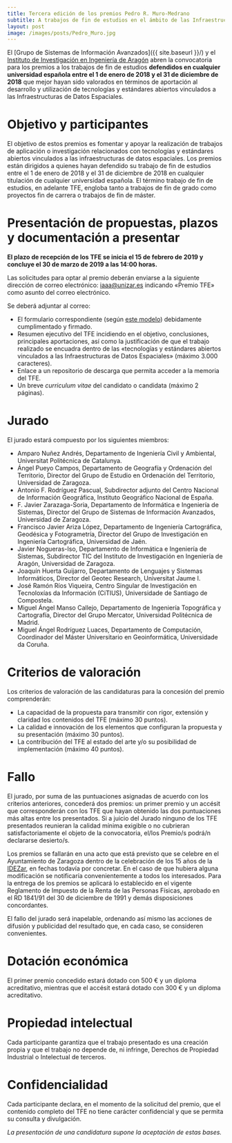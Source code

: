 ```yaml
---
title: Tercera edición de los premios Pedro R. Muro-Medrano
subtitle: A trabajos de fin de estudios en el ámbito de las Infraestructuras de Datos Espaciales y los estándares abiertos que las soportan
layout: post
image: /images/posts/Pedro_Muro.jpg
---
```

El [Grupo de Sistemas de Información Avanzados]({{ site.baseurl }}/) y el [Instituto de Investigación en Ingeniería de Aragón](http://i3a.unizar.es) abren la convocatoria para los premios a los trabajos de fin de estudios **defendidos en cualquier universidad española entre el 1 de enero de 2018 y el 31 de diciembre de 2018** que mejor hayan sido valorados en términos de aportación al desarrollo y utilización de tecnologías y estándares abiertos vinculados a las Infraestructuras de Datos Espaciales.

# Objetivo y participantes
El objetivo de estos premios es fomentar y apoyar la realización de trabajos de aplicación o investigación relacionados con tecnologías y estándares abiertos vinculados a las infraestructuras de datos espaciales.
Los premios están dirigidos a quienes hayan defendido su trabajo de fin de estudios entre el 1 de enero de 2018 y el 31 de diciembre de 2018 en cualquier titulación de cualquier universidad española. El término trabajo de fin de estudios, en adelante TFE, engloba tanto a trabajos de fin de grado como proyectos fin de carrera o trabajos de fin de máster.

# Presentación de propuestas, plazos y documentación a presentar
**El plazo de recepción de los TFE se inicia el 15 de febrero de 2019 y concluye el 30 de marzo de 2019 a las 14:00 horas.**

Las solicitudes para optar al premio deberán enviarse a la siguiente dirección de correo electrónico: <iaaa@unizar.es> indicando &laquo;Premio TFE&raquo; como asunto del correo electrónico.

Se deberá adjuntar al correo:

- El formulario correspondiente (según [este modelo]({{site.baseurl}}/downloads/Hoja_Solicitud_Premio_Pedro_Muro_TFE.odt)) debidamente cumplimentado y firmado.
- Resumen ejecutivo del TFE incidiendo en el objetivo, conclusiones, principales aportaciones, así como la justificación de que el trabajo realizado se encuadra dentro de las &laquo;tecnologías y estándares abiertos vinculados a las Infraestructuras de Datos Espaciales&raquo; (máximo 3.000 caracteres).
- Enlace a un repositorio de descarga que permita acceder a la memoria del TFE.
- Un breve *curriculum vitae* del candidato o candidata (máximo 2 páginas).

# Jurado
El jurado estará compuesto por los siguientes miembros:

- Amparo Nuñez Andrés, Departamento de Ingeniería Civil y Ambiental, Universitat Politécnica de Catalunya.
- Ángel Pueyo Campos, Departamento de Geografía y Ordenación del Territorio, Director del Grupo de Estudio en Ordenación del Territorio, Universidad de Zaragoza.
- Antonio F. Rodríguez Pascual, Subdirector adjunto del Centro Nacional de Información Geográfica, Instituto Geográfico Nacional de España.
- F. Javier Zarazaga-Soria, Departamento de Informática e Ingeniería de Sistemas, Director del Grupo de Sistemas de Información Avanzados, Universidad de Zaragoza.
- Francisco Javier Ariza López, Departamento de Ingeniería Cartográfica, Geodésica y Fotogrametría, Director del Grupo de Investigación en Ingeniería Cartográfica, Universidad de Jaén.
- Javier Nogueras-Iso, Departamento de Informática e Ingeniería de Sistemas, Subdirector TIC del Instituto de Investigación en Ingeniería de Aragón, Universidad de Zaragoza.
- Joaquín Huerta Guijarro, Departamento de Lenguajes y Sistemas Informáticos, Director del Geotec Research, Universitat Jaume I.
- José Ramón Ríos Viqueira, Centro Singular de Investigación en Tecnoloxías da Información (CiTIUS), Universidade de Santiago de Compostela.
- Miguel Ángel Manso Callejo, Departamento de Ingeniería Topográfica y Cartografía, Director del Grupo Mercator, Universidad Politécnica de Madrid.
- Miguel Ángel Rodríguez Luaces, Departamento de Computación, Coordinador del Máster Universitario en Geoinformática, Universidade da Coruña.

# Criterios de valoración
Los criterios de valoración de las candidaturas para la concesión del premio comprenderán:

- La capacidad de la propuesta para transmitir con rigor, extensión y claridad los contenidos del TFE (máximo 30 puntos).
- La calidad e innovación de los elementos que configuran la propuesta y su presentación (máximo 30 puntos).
- La contribución del TFE al estado del arte y/o su posibilidad de implementación (máximo 40 puntos).

# Fallo
El jurado, por suma de las puntuaciones asignadas de acuerdo con los criterios anteriores, concederá dos premios: un primer premio y un accésit que corresponderán con los TFE que hayan obtenido las dos puntuaciones más altas entre los presentados. Si a juicio del Jurado ninguno de los TFE presentados reunieran la calidad mínima exigible o no cubrieran satisfactoriamente el objeto de la convocatoria, el/los Premio/s podrá/n declararse desierto/s.

Los premios se fallarán en una acto que está previsto que se celebre en el Ayuntamiento de Zaragoza dentro de la celebración de los 15 años de la [IDEZar](https://www.zaragoza.es/ciudad/idezar), en fechas todavía por concretar. En el caso de que hubiera alguna modificación se notificaría convenientemente a todos los interesados. Para la entrega de los premios se aplicará lo establecido en el vigente Reglamento de Impuesto de la Renta de las Personas Físicas, aprobado en el RD 1841/91 del 30 de diciembre de 1991 y demás disposiciones concordantes.

El fallo del jurado será inapelable, ordenando así mismo las acciones de difusión y publicidad del resultado que, en cada caso, se consideren convenientes.

# Dotación económica
El primer premio concedido estará dotado con 500 € y un diploma acreditativo, mientras que el accésit estará dotado con 300 € y un diploma acreditativo.

# Propiedad intelectual
Cada participante garantiza que el trabajo presentado es una creación propia y que el trabajo no depende de, ni infringe, Derechos de Propiedad Industrial o Intelectual de terceros.

# Confidencialidad
Cada participante declara, en el momento de la solicitud del premio, que el contenido completo del TFE no tiene carácter confidencial y que se permita su consulta y divulgación.

*La presentación de una candidatura supone la aceptación de estas bases.*
